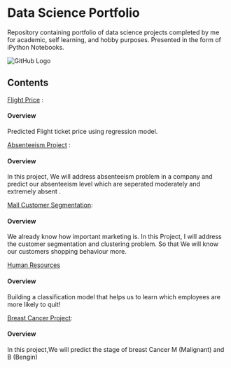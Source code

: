 # Data Science Portfolio
Repository containing portfolio of data science projects completed by me for academic, self learning, and hobby purposes. Presented in the form of iPython Notebooks.

![GitHub Logo]()

## Contents
[Flight Price](https://github.com/ugursavci/My-Data-Science-Portfolio/tree/main/Flight%20Price) :  
#### Overview

Predicted Flight ticket price using regression model.

[Absenteeism Project](https://github.com/ugursavci/My-Data-Science-Portfolio/tree/main/Absenteeism_Project) : 
#### Overview

In this project, We will address absenteeism problem in a company and predict our absenteeism level which are seperated moderately and extremely absent .

[Mall Customer Segmentation](https://github.com/ugursavci/My-Data-Science-Portfolio/tree/main/Mall_Customer_Segmentation):
#### Overview
We already know how important marketing is. In this Project, I will address the customer segmentation and clustering problem.
So that We will know our customers shopping behaviour more.

[Human Resources](https://github.com/ugursavci/My-Data-Science-Portfolio/tree/main/Human_Resources)
#### Overview
Building a classification model that helps us to learn  which employees are more likely to quit!


[Breast Cancer Project](https://github.com/ugursavci/My-Data-Science-Portfolio/tree/main/Breast_Cancer_Project-main):
#### Overview
In this project,We will predict the stage of breast Cancer M (Malignant) and B (Bengin)
